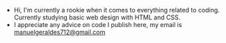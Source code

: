 - Hi, I'm currently a rookie when it comes to everything related to coding. Currently studying basic web design with HTML and CSS.
- I appreciate any advice on code I publish here, my email is manuelgeraldes712@gmail.com

<!---
EgaGeraldes/EgaGeraldes is a ✨ special ✨ repository because its `README.md` (this file) appears on your GitHub profile.
You can click the Preview link to take a look at your changes.
--->
